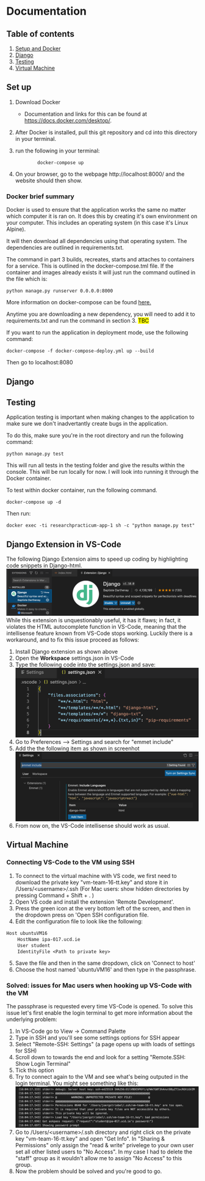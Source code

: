 # Documentation
## Table of contents

1. [Setup and Docker](#set-up)
2. [Django](#django)
3. [Testing](#testing)
4. [Virtual Machine](#virtual-machine)

## Set up

1. Download Docker

    - Documentation and links for this can be found at https://docs.docker.com/desktop/.

2. After Docker is installed, pull this git repository and cd into this directory in your terminal.

3. run the following in your terminal: 
    ```
            docker-compose up
    ```

4. On your browser, go to the webpage http://localhost:8000/ and the website should then show.

### Docker brief summary

Docker is used to ensure that the application works the same no matter which computer it is ran on. It does this by creating it's own environment on your computer. This includes an operating system (in this case it's Linux Alpine). 

It will then download all dependencies using that operating system. The dependencies are outlined in requirements.txt. 

The command in part 3 builds, recreates, starts and attaches to containers for a service. This is outlined in the docker-compose.tml file. If the container and images already exists it will just run the command outlined in the file which is:

```
python manage.py runserver 0.0.0.0:8000
```

More information on docker-compose can be found [here.](https://docs.docker.com/compose/reference/up/)


Anytime you are downloading a new dependency, you will need to add it to requirements.txt and run the command in section 3. <mark> TBC </mark>

If you want to run the application in deployment mode, use the following command:

```
docker-compose -f docker-compose-deploy.yml up --build
```

Then go to localhost:8080

## Django

## Testing

Application testing is important when making changes to the application to make sure we don't inadvertantly create bugs in the application. 

To do this, make sure you're in the root directory and run the following command:

```
python manage.py test
```

This will run all tests in the testing folder and give the results within the console. This will be run locally for now. I will look into running it through the Docker container.

To test within docker container, run the following command.

```
docker-compose up -d
```

Then run:

```
docker exec -ti researchpracticum-app-1 sh -c "python manage.py test"
```

## Django Extension in VS-Code
The following Django Extension aims to speed up coding by highlighting code snippets in Django-html. 
![Django extension install](/doc_images/Django_extension_install.png) 
While this extension is unquestionably useful, it has it flaws; in fact, it violates the
HTML autocomplete function in VS-Code, meaning that the intellisense feature known from VS-Code stops working. Luckily there is a workaround, and to fix this issue proceed as follows:
1. Install Django extension as shown above
2. Open the **Workspace** settings.json in VS-Code
3. Type the following code into the settings.json and save:
![Django extension settings](/doc_images/Django_VSCode_settings_json.png)     
4. Go to Preferences --> Settings and search for "emmet include"
5. Add the the following item as shown in screenhot
![Django extension emmet](/doc_images/Django_extension_emmet.png) 
6. From now on, the VS-Code intellisense should work as usual.


## Virtual Machine
### Connecting VS-Code to the VM using SSH

1. To connect to the virtual machine with VS code, we first need to download the private key "vm-team-16-tt.key" and store it in /Users/\<username>/.ssh (For Mac users: show hidden directories by pressing Command + Shift + . )
2. Open VS code and install the extension 'Remote Development'.
3. Press the green icon at the very bottom left of the screen, and then in the dropdown press on 'Open SSH configuration file.
4. Edit the configuration file to look like the following:

```
Host ubuntuVM16
    HostName ipa-017.ucd.ie
    User student
    IdentityFile <Path to private key>
```
5. Save the file and then in the same dropdown, click on 'Connect to host'
6. Choose the host named 'ubuntuVM16' and then type in the passphrase.

### Solved: issues for Mac users when hooking up VS-Code with the VM 
The passphrase is requested every time VS-Code is opened. To solve this issue let's first enable the login terminal to get more information about the underlying problem:
1. In VS-Code go to View -> Command Palette
2. Type in SSH and you'll see some settings options for SSH appear
3. Select "Remote-SSH: Settings" (a page opens up with loads of settings for SSH)
4. Scroll down to towards the end and look for a setting "Remote.SSH: Show Login Terminal"
5. Tick this option
6. Try to connect again to the VM and see what's being outputed in the login terminal. You might see something like this:
![SSH login error on Mac](/doc_images/Mac_ssh_key_issue.jpeg)
7. Go to /Users/\<username>/.ssh directory and right click on the private key "vm-team-16-tt.key" and open "Get Info". In "Sharing & Permissions" only assign the "read & write" privelege to your own user set all other listed users to "No Access". In my case I had to delete the "staff" group as it wouldn't allow me to assign "No Access" to this group.
8. Now the problem should be solved and you're good to go. 



